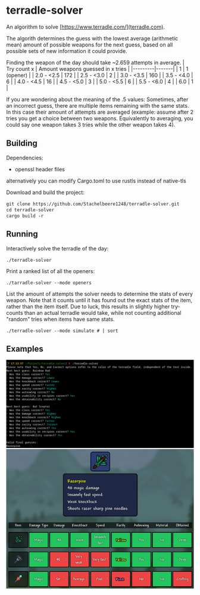 # terradle-solver
An algorithm to solve [https://www.terradle.com/](terradle.com).

The algorith determines the guess with the lowest average (arithmetic mean) amount of possible weapons for the next guess, based on all possible sets of new information it could provide.

Finding the weapon of the day should take ~2.659 attempts in average.
| Try count  x | Amount weapons guessed in x tries |
|---------|-------|
| 1 | 1 (opener)    |
| 2.0 - <2.5 | 172 |
| 2.5 - <3.0 | 2   |
| 3.0 - <3.5 | 160 |
| 3.5 - <4.0 | 6   |
| 4.0 - <4.5 | 16  |
| 4.5 - <5.0 | 3   |
| 5.0 - <5.5 | 6   |
| 5.5 - <6.0 | 4   |
| 6.0 | 1   |

If you are wondering about the meaning of the .5 values:
Sometimes, after an incorrect guess, there are multiple items remaining with the same stats. In this case their amount of attempts are averaged (example: assume after 2 tries you get a choice between two weapons. Equivalently to averaging, you could say one weapon takes 3 tries while the other weapon takes 4).

## Building
Dependencies:
- openssl header files

alternatively you can modify Cargo.toml to use rustls instead of native-tls

Download and build the project:
```
git clone https://github.com/Stachelbeere1248/terradle-solver.git
cd terradle-solver
cargo build -r
```
## Running
Interactively solve the terradle of the day:
```
./terradle-solver
```
Print a ranked list of all the openers:
```
./tarradle-solver --mode openers
```
List the amount of attempts the solver needs to determine the stats of every weapon. Note that it counts until it has found out the exact stats of the item, rather than the item itself. Due to luck, this results in slightly higher try-counts than an actual terradle would take, while not counting additional "random" tries when items have same stats.
```
./terradle-solver --mode simulate # | sort
```
## Examples
![cli-example](example.png)
![web-example](example-web.png)
